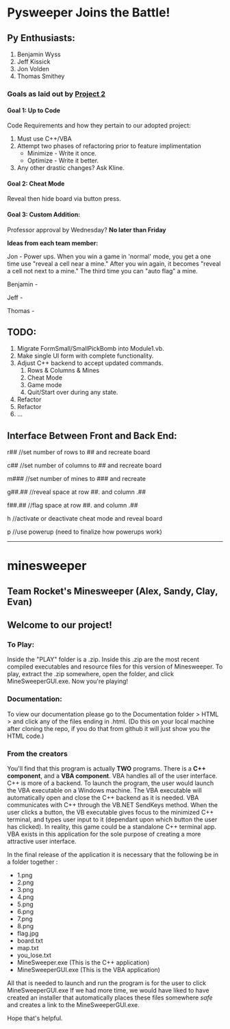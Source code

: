 # Pysweeper Joins the Battle!

## Py Enthusiasts:

1. Benjamin Wyss
2. Jeff Kissick
3. Jon Volden
4. Thomas Smithey

### Goals as laid out by [Project 2](https://canvas.instructure.com/courses/1516832/assignments/10826093)

#### Goal 1: Up to Code

Code Requirements and how they pertain to our adopted project:
1. Must use C++/VBA
2. Attempt two phases of refactoring prior to feature implimentation
    * Minimize - Write it once.
    * Optimize - Write it better.
3. Any other drastic changes? Ask Kline.

#### Goal 2: Cheat Mode

Reveal then hide board via button press.

#### Goal 3: Custom Addition:

Professor approval by Wednesday? __No later than Friday__

__Ideas from each team member:__

Jon - Power ups. When you win a game in 'normal' mode, you get a one time use "reveal a cell near a mine." After you win again, it becomes "reveal a cell not next to a mine." The third time you can "auto flag" a mine.

Benjamin - 

Jeff - 

Thomas - 

## TODO:

1. Migrate FormSmall/SmallPickBomb into Module1.vb.
2. Make single UI form with complete functionality.
3. Adjust C++ backend to accept updated commands.
   1. Rows & Columns & Mines
   2. Cheat Mode
   3. Game mode
   4. Quit/Start over during any state.
4. Refactor
5. Refactor
6. ...

## Interface Between Front and Back End:

r## //set number of rows to ## and recreate board

c## //set number of columns to ## and recreate board

m### //set number of mines to ### and recreate 

g##.## //reveal space at row ##. and column .##

f##.## //flag space at row ##. and column .##

h //activate or deactivate cheat mode and reveal board

p //use powerup (need to finalize how powerups work)

----

# minesweeper
## Team Rocket's Minesweeper (Alex, Sandy, Clay, Evan)

## Welcome to our project! 

### To Play:
Inside the "PLAY" folder is a .zip. Inside this .zip are the most recent compiled executables and resource files for
this version of Minesweeper. To play, extract the .zip somewhere, open the folder, and click MineSweeperGUI.exe.
Now you're playing!

### Documentation:
To view our documentation please go to the Documentation folder > HTML > and click any of the files ending in .html.
(Do this on your local machine after cloning the repo, if you do that from github it will just show you the
HTML code.)

### From the creators
You'll find that this program is actually **TWO** programs. There is a **C++ component**, and a **VBA component**.
VBA handles all of the user interface. C++ is more of a backend. To launch the program, the user would launch the
VBA executable on a Windows machine. The VBA executable will automatically open and close the C++ backend as it is needed.
VBA communicates with C++ through the VB.NET SendKeys method. When the user clicks a button, the VB executable gives focus to the
minimized C++ terminal, and types user input to it (dependant upon which button the user has clicked). In reality, this game could be a
standalone C++ terminal app. VBA exists in this application for the sole purpose of creating a more attractive user interface. 

In the final release of the application it is necessary that the following be in a folder together :
* 1.png
* 2.png
* 3.png
* 4.png
* 5.png
* 6.png
* 7.png
* 8.png
* flag.jpg
* board.txt
* map.txt
* you_lose.txt
* MineSweeper.exe (This is the C++ application)
* MineSweeperGUI.exe (This is the VBA application)

All that is needed to launch and run the program is for the user to click MineSweeperGUI.exe
If we had more time, we would have liked to have created an installer that automatically places these files somewhere *safe* and
creates a link to the MineSweeperGUI.exe.

Hope that's helpful.
